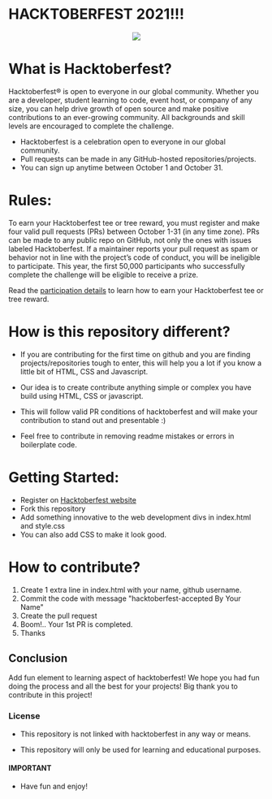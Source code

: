 

# HACKTOBERFEST 2021!!!
  
<p align="center">
<img src="https://hacktoberfest.digitalocean.com/_nuxt/img/logo-hacktoberfest-full.f42e3b1.svg">
</p>

# What is Hacktoberfest?

Hacktoberfest® is open to everyone in our global community. Whether you are a developer, student learning to code, event host, or company of any size, you can help drive growth of open source and make positive contributions to an ever-growing community. All backgrounds and skill levels are encouraged to complete the challenge.

- Hacktoberfest is a celebration open to everyone in our global community.
- Pull requests can be made in any GitHub-hosted repositories/projects.
- You can sign up anytime between October 1 and October 31.



# Rules:
To earn your Hacktoberfest tee or tree reward, you must register and make four valid pull requests (PRs) between October 1-31 (in any time zone). PRs can be made to any public repo on GitHub, not only the ones with issues labeled Hacktoberfest. If a maintainer reports your pull request as spam or behavior not in line with the project’s code of conduct, you will be ineligible to participate. This year, the first 50,000 participants who successfully complete the challenge will be eligible to receive a prize.

Read the [participation details](https://hacktoberfest.digitalocean.com/) to learn how to earn your Hacktoberfest tee or tree reward.

# How is this repository different?

- If you are contributing for the first time on github and you are finding projects/repositories tough to enter, this will help you a lot if you know a little bit of HTML, CSS and Javascript.

- Our idea is to create contribute anything simple or complex you have build using HTML, CSS or javascript.

- This will follow valid PR conditions of hacktoberfest and will make your contribution to stand out and presentable :)
- Feel free to contribute in removing readme mistakes or errors in boilerplate code.

# Getting Started:
- Register on [Hacktoberfest website](https://hacktoberfest.digitalocean.com)
- Fork this repository
- Add something innovative to the web development divs in index.html and style.css
- You can also add CSS to make it look good.

# How to contribute?

1) Create 1 extra line in index.html with your name, github username.
2) Commit the code with message "hacktoberfest-accepted By Your Name"
3) Create the pull request
4) Boom!.. Your 1st PR is completed.
5) Thanks

## Conclusion
Add fun element to learning aspect of hacktoberfest! 
We hope you had fun doing the process and all the best for your projects!
Big thank you to contribute in this project!

### License

- This repository is not linked with hacktoberfest in any way or means.

- This repository will only be used for learning and educational purposes.

#### IMPORTANT

- Have fun and enjoy!
